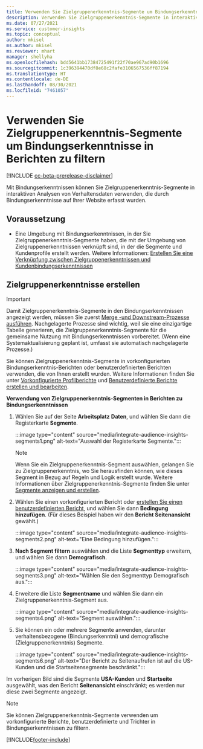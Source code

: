 ```yaml
---
title: Verwenden Sie Zielgruppenerkenntnis-Segmente um Bindungserkenntnisse in Berichten zu filtern
description: Verwenden Sie Zielgruppenerkenntnis-Segmente in interaktiven Analysen von Verhaltensdaten, die durch Bindungserkenntnisse auf der Website eines Kunden erfasst wurden.
ms.date: 07/27/2021
ms.service: customer-insights
ms.topic: conceptual
author: mkisel
ms.author: mkisel
ms.reviewer: mhart
manager: shellyha
ms.openlocfilehash: bdd5641bb17384725491f22f70ae967ad90b1696
ms.sourcegitcommit: 1c396394470df8e68c2fafe3106567536ff87194
ms.translationtype: HT
ms.contentlocale: de-DE
ms.lasthandoff: 08/30/2021
ms.locfileid: "7461057"
---
```

# <a name="use-audience-insights-segments-to-filter-engagement-insights-reports"></a>Verwenden Sie Zielgruppenerkenntnis-Segmente um Bindungserkenntnisse in Berichten zu filtern

[!INCLUDE [cc-beta-prerelease-disclaimer](includes/cc-beta-prerelease-disclaimer.md)]

Mit Bindungserkenntnissen können Sie Zielgruppenerkenntnis-Segmente in interaktiven Analysen von Verhaltensdaten verwenden, die durch Bindungserkenntnisse auf Ihrer Website erfasst wurden.

## <a name="prerequisite"></a>Voraussetzung

- Eine Umgebung mit Bindungserkenntnissen, in der Sie Zielgruppenerkenntnis-Segmente haben, die mit der Umgebung von Zielgruppenerkenntnissen verknüpft sind, in der die Segmente und Kundenprofile erstellt werden. Weitere Informationen: [Erstellen Sie eine Verknüpfung zwischen Zielgruppenerkenntnissen und Kundenbindungserkenntnissen](integrate-audience-insights-engagement-insights.md)

## <a name="create-audience-insights-segments"></a>Zielgruppenerkenntnisse erstellen 

> [!IMPORTANT]
> Damit Zielgruppenerkenntnis-Segmente in den Bindungserkenntnissen angezeigt werden, müssen Sie zuerst [Merge -und Downstream-Prozesse ausführen](../audience-insights/merge-entities.md). Nachgelagerte Prozesse sind wichtig, weil sie eine einzigartige Tabelle generieren, die Zielgruppenerkenntnis-Segmente für die gemeinsame Nutzung mit Bindungserkenntnissen vorbereitet. (Wenn eine Systemaktualisierung geplant ist, umfasst sie automatisch nachgelagerte Prozesse.)

Sie können Zielgruppenerkenntnis-Segmente in vorkonfigurierten Bindungserkenntnis-Berichten oder benutzerdefinierten Berichten verwenden, die von Ihnen erstellt wurden. Weitere Informationen finden Sie unter [Vorkonfigurierte Profilberichte](profile-reports.md) und [Benutzerdefinierte Berichte erstellen und bearbeiten](custom-reports.md).

**Verwendung von Zielgruppenerkenntnis-Segmenten in Berichten zu Bindungserkenntnissen**

1. Wählen Sie auf der Seite **Arbeitsplatz** **Daten**, und wählen Sie dann die Registerkarte **Segmente**.

    :::image type="content" source="media/integrate-audience-insights-segments1.png" alt-text="Auswahl der Registerkarte Segmente.":::

   >[!NOTE]
   > Wenn Sie ein Zielgruppenerkenntnis-Segment auswählen, gelangen Sie zu Zielgruppenerkenntnis, wo Sie herausfinden können, wie dieses Segment in Bezug auf Regeln und Logik erstellt wurde. Weitere Informationen über Zielgruppenerkenntnis-Segmente finden Sie unter [Segmente anzeigen und erstellen](../audience-insights/segments.md).

2. Wählen Sie einen vorkonfigurierten Bericht oder [erstellen Sie einen benutzerdefinierten Bericht](custom-reports.md), und wählen Sie dann **Bedingung hinzufügen**. (Für dieses Beispiel haben wir den **Bericht Seitenansicht** gewählt.)

    :::image type="content" source="media/integrate-audience-insights-segments2.png" alt-text="Eine Bedingung hinzufügen.":::

3. **Nach Segment filtern** auswählen und die Liste **Segmenttyp** erweitern, und wählen Sie dann **Demografisch**.

    :::image type="content" source="media/integrate-audience-insights-segments3.png" alt-text="Wählen Sie den Segmenttyp Demografisch aus.":::

4. Erweitere die Liste **Segmentname** und wählen Sie dann ein Zielgruppenerkenntnis-Segment aus.

    :::image type="content" source="media/integrate-audience-insights-segments4.png" alt-text="Segment auswählen.":::

5. Sie können ein oder mehrere Segmente anwenden, darunter verhaltensbezogene (Bindungserkenntni) und demografische (Zielgruppenerkenntnis) Segmente. 

    :::image type="content" source="media/integrate-audience-insights-segments6.png" alt-text="Der Bericht zu Seitenaufrufen ist auf die US-Kunden und die Startseitensegmente beschränkt.":::

Im vorherigen Bild sind die Segmente **USA-Kunden** und **Startseite** ausgewählt, was den Bericht **Seitenansicht** einschränkt; es werden nur diese zwei Segmente angezeigt. 


>[!NOTE]
> Sie können Zielgruppenerkenntnis-Segmente verwenden um vorkonfigurierte Berichte, benutzerdefinierte und Trichter in Bindungserkenntnissen zu filtern. 


[!INCLUDE[footer-include](../includes/footer-banner.md)]